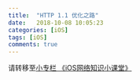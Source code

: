 ```yaml
---
title:  "HTTP 1.1 优化之路" 
date:   2018-10-08 10:05:23
categories: [iOS]
tags: [iOS]
comments: true
---
```

请转移至[小专栏 《iOS网络知识小课堂》](https://xiaozhuanlan.com/topic/2451936780)
